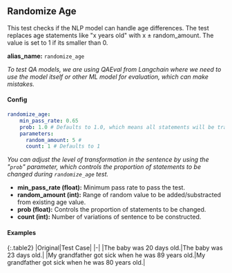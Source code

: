 
<div class="h3-box" markdown="1">

## Randomize Age

This test checks if the NLP model can handle age differences. The test replaces age statements like "x years old" with x ± random_amount. The value is set to 1 if its smaller than 0.

**alias_name:** `randomize_age`

<i class="fa fa-info-circle"></i>
<em>To test QA models, we are using QAEval from Langchain where we need to use the model itself or other ML model for evaluation, which can make mistakes.</em>

</div><div class="h3-box" markdown="1">

#### Config
```yaml
randomize_age:
    min_pass_rate: 0.65
    prob: 1.0 # Defaults to 1.0, which means all statements will be transformed.
    parameters:
      random_amount: 5 # 
      count: 1 # Defaults to 1
```
<i class="fa fa-info-circle"></i>
<em>You can adjust the level of transformation in the sentence by using the "`prob`" parameter, which controls the proportion of statements to be changed during `randomize_age` test.</em>

- **min_pass_rate (float):** Minimum pass rate to pass the test.
- **random_amount (int):** Range of random value to be added/substracted from existing age value.
- **prob (float):** Controls the proportion of statements to be changed.
- **count (int):** Number of variations of sentence to be constructed.

</div><div class="h3-box" markdown="1">

#### Examples

{:.table2}
|Original|Test Case|
|-|
|The baby was 20 days old.|The baby was 23 days old.|
|My grandfather got sick when he was 89 years old.|My grandfather got sick when he was 80 years old.|


</div>

